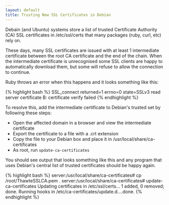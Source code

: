 ```yaml
---
layout: default
title: Trusting New SSL Certificates in Debian
---
```


Debain (and Ubuntu) systems store a list of trusted Certificate Authority (CA)
SSL certificates in /etc/ssl/certs that many packages (ruby, curl, etc) rely
on.

These days, many SSL certificates are issued with at least 1 intermediate
certificate between the root CA certificate and the end of the chain. When the
intermediate certificate is unrecognised some SSL clients are happy to
automatically download them, but some will refuse to allow the connection to
continue.

Ruby throws an error when this happens and it looks something like this:

{% highlight bash %}
    SSL_connect returned=1 errno=0 state=SSLv3 read server certificate B: certificate verify failed
{% endhighlight %}

To resolve this, add the intermediate certificate to Debian's trusted set by
following these steps:

* Open the affected domain in a browser and view the intermediate certificate
* Export the certificate to a file with a .crt extension
* Copy the file to your Debian box and place it in /usr/local/share/ca-certificates
* As root, run `update-ca-certificates`

You should see output that looks something like this and any program that uses
Debian's central list of trusted certificates should be happy again.

{% highlight bash %}
    server:/usr/local/share/ca-certificates# cp /root/ThawteSSLCA.pem .
    server:/usr/local/share/ca-certificates# update-ca-certificates
    Updating certificates in /etc/ssl/certs...
    1 added, 0 removed; done.
    Running hooks in /etc/ca-certificates/update.d....done.
{% endhighlight %}
